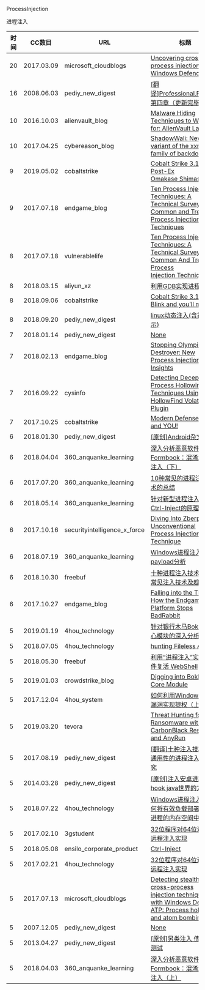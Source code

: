 ProcessInjection

进程注入

| 时间 | CC数目 | URL | 标题 |
| ---- | ----- | --- | --- |
| 20 | 2017.03.09 | microsoft_cloudblogs | [Uncovering cross-process injection with Windows Defender ATP](https://cloudblogs.microsoft.com/microsoftsecure/2017/03/08/uncovering-cross-process-injection-with-windows-defender-atp/) |
| 16 | 2008.06.03 | pediy_new_digest | [[翻译]Professional.Rootkits 第四章（更新完毕）](https://bbs.pediy.com/thread-65987.htm) |
| 10 | 2016.10.03 | alienvault_blog | [Malware Hiding Techniques to Watch for: AlienVault Labs](https://www.alienvault.com/blogs/labs-research/malware-hiding-techniques-to-watch-for-alienvault-labs) |
| 10 | 2017.04.25 | cybereason_blog | [ShadowWali: New variant of the xxmm family of backdoors](https://www.cybereason.com/blog/labs-shadowwali-new-variant-of-the-xxmm-family-of-backdoors) |
| 9 | 2019.05.02 | cobaltstrike | [Cobalt Strike 3.14 – Post-Ex Omakase Shimasu](https://blog.cobaltstrike.com/2019/05/02/cobalt-strike-3-14-post-ex-omakase-shimasu/) |
| 9 | 2017.07.18 | endgame_blog | [Ten Process Injection Techniques: A Technical Survey of Common and Trending Process Injection Techniques](https://www.endgame.com/blog/technical-blog/ten-process-injection-techniques-technical-survey-common-and-trending-process) |
| 8 | 2017.07.18 | vulnerablelife | [Ten Process Injection Techniques: A Technical Survey Of Common And Trending Process Injection Techniques](https://vulnerablelife.wordpress.com/2017/07/18/ten-process-injection-techniques-a-technical-survey-of-common-and-trending-process-injection-techniques/) |
| 8 | 2018.03.15 | aliyun_xz | [利用GDB实现进程注入](https://xz.aliyun.com/t/2164) |
| 8 | 2018.09.06 | cobaltstrike | [Cobalt Strike 3.12 – Blink and you’ll miss it](https://blog.cobaltstrike.com/2018/09/06/cobalt-strike-3-12-blink-and-youll-miss-it/) |
| 8 | 2018.09.20 | pediy_new_digest | [linux动态注入(含视频演示)](https://bbs.pediy.com/thread-246948.htm) |
| 7 | 2018.01.14 | pediy_new_digest | [None](https://bbs.pediy.com/thread-224078.htm) |
| 7 | 2018.02.13 | endgame_blog | [Stopping Olympic Destroyer: New Process Injection Insights](https://www.endgame.com/blog/technical-blog/stopping-olympic-destroyer-new-process-injection-insights) |
| 7 | 2016.09.22 | cysinfo | [Detecting Deceptive Process Hollowing Techniques Using HollowFind Volatility Plugin](https://cysinfo.com/detecting-deceptive-hollowing-techniques/) |
| 7 | 2017.10.25 | cobaltstrike | [Modern Defenses and YOU!](https://blog.cobaltstrike.com/2017/10/25/modern-defenses-and-you/) |
| 6 | 2018.01.30 | pediy_new_digest | [[原创]Android杂文](https://bbs.pediy.com/thread-224386.htm) |
| 6 | 2018.04.04 | 360_anquanke_learning | [深入分析恶意软件Formbook：混淆和进程注入（下）](https://www.anquanke.com/post/id/103429/) |
| 6 | 2017.07.20 | 360_anquanke_learning | [10种常见的进程注入技术的总结](https://www.anquanke.com/post/id/86463/) |
| 6 | 2018.05.14 | 360_anquanke_learning | [针对新型进程注入技术Ctrl-Inject的原理分析](https://www.anquanke.com/post/id/129769/) |
| 6 | 2017.10.16 | securityintelligence_x_force | [Diving Into Zberp’s Unconventional Process Injection Technique](https://securityintelligence.com/diving-into-zberps-unconventional-process-injection-technique/) |
| 6 | 2018.07.19 | 360_anquanke_learning | [Windows进程注入payload分析](https://www.anquanke.com/post/id/151840/) |
| 6 | 2018.10.30 | freebuf | [十种进程注入技术介绍：常见注入技术及趋势调查](https://www.freebuf.com/articles/system/187239.html) |
| 6 | 2017.10.27 | endgame_blog | [Falling into the TRAP: How the Endgame Platform Stops BadRabbit](https://www.endgame.com/blog/technical-blog/falling-trap-how-endgame-platform-stops-badrabbit) |
| 5 | 2019.01.19 | 4hou_technology | [针对银行木马BokBot核心模块的深入分析](http://www.4hou.com/technology/15677.html) |
| 5 | 2018.07.05 | 4hou_technology | [hunting Fileless Attack](http://www.4hou.com/technology/12366.html) |
| 5 | 2018.05.30 | freebuf | [利用“进程注入”实现无文件复活 WebShell](http://www.freebuf.com/articles/web/172753.html) |
| 5 | 2019.01.03 | crowdstrike_blog | [Digging into BokBot’s Core Module](https://www.crowdstrike.com/blog/digging-into-bokbots-core-module/) |
| 5 | 2017.12.04 | 4hou_system | [如何利用Windows内核漏洞实现提权（上篇）](http://www.4hou.com/system/9005.html) |
| 5 | 2019.03.20 | tevora | [Threat Hunting for Ransomware with CarbonBlack Response and AnyRun](https://threat.tevora.com/threat-hunting-for-ransomware-with-carbonblack-response-and-anyrun/) |
| 5 | 2017.08.19 | pediy_new_digest | [[翻译]十种注入技巧:具有通用性的进程注入技巧研究](https://bbs.pediy.com/thread-220500.htm) |
| 5 | 2014.03.28 | pediy_new_digest | [[原创]注入安卓进程,并hook java世界的方法](https://bbs.pediy.com/thread-186054.htm) |
| 5 | 2018.07.22 | 4hou_technology | [Windows进程注入：如何将有效负载部署到目标进程的内存空间中执行](http://www.4hou.com/technology/12672.html) |
| 5 | 2017.02.10 | 3gstudent | [32位程序对64位进程的远程注入实现](https://3gstudent.github.io/3gstudent.github.io/32%E4%BD%8D%E7%A8%8B%E5%BA%8F%E5%AF%B964%E4%BD%8D%E8%BF%9B%E7%A8%8B%E7%9A%84%E8%BF%9C%E7%A8%8B%E6%B3%A8%E5%85%A5%E5%AE%9E%E7%8E%B0/) |
| 5 | 2018.05.08 | ensilo_corporate_product | [Ctrl-Inject](https://blog.ensilo.com/ctrl-inject) |
| 5 | 2017.02.21 | 4hou_technology | [32位程序对64位进程的远程注入实现](http://www.4hou.com/technology/3426.html) |
| 5 | 2017.07.13 | microsoft_cloudblogs | [Detecting stealthier cross-process injection techniques with Windows Defender ATP: Process hollowing and atom bombing](https://cloudblogs.microsoft.com/microsoftsecure/2017/07/12/detecting-stealthier-cross-process-injection-techniques-with-windows-defender-atp-process-hollowing-and-atom-bombing/) |
| 5 | 2007.12.05 | pediy_new_digest | [None](https://bbs.pediy.com/thread-56036.htm) |
| 5 | 2013.04.27 | pediy_new_digest | [[原创]另类注入 傀儡进程测试](https://bbs.pediy.com/thread-170530.htm) |
| 5 | 2018.04.03 | 360_anquanke_learning | [深入分析恶意软件Formbook：混淆和进程注入（上）](https://www.anquanke.com/post/id/103403/) |

